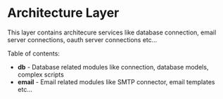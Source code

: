 # Architecture Layer

This layer contains architecure services like database connection, email server connections, oauth server connections etc...

Table of contents:

- **db** - Database related modules like connection, database models, complex scripts
- **email** - Email related modules like SMTP connector, email templates etc...
